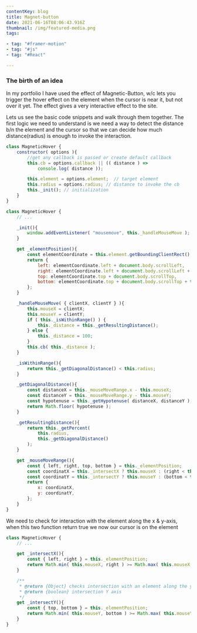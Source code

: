```yaml
---
contentKey: blog
title: Magnet-button
date: 2021-06-16T08:06:43.916Z
thumbnail: /img/featured-media.png
tags:

- tag: "#framer-motion"
- tag: "#js"
- tag: "#React"

---
```

<!--StartFragment-->

### **The birth of an idea**

In my portfolio I have used the effect of Magnetic-Button, w/c lets you trigger the hover effect on the element when the
cursor is near it, but not over it yet. The effect gives a very interactive effect to the site.

Lets us see the basic code snippets and walk through them together.
The first logic we need to understand is we need a way to detect the distance b/n the element and the cursor so that we
can decide how much distance(radius) is enough to invoke the interaction.

```javascript
class MagneticHover {
    constructor( options ){
        //get any callback is passed or create default callback
        this.cb = options.callback || (( distance ) =>
            console.log( distance ));

        this.element = options.element;  // target element
        this.radius = options.radius; // distance to invoke the cb
        this._init(); // initialization
    }
}
```

```javascript
class MagneticHover {
    // ...

    _init(){
        window.addEventListener( "mousemove", this._handleMouseMove );
    }

    get _elementPosition(){
        const elementCoordinate = this.element.getBoundingClientRect();
        return {
            left: elementCoordinate.left + document.body.scrollLeft,
            right: elementCoordinate.left + document.body.scrollLeft + this.element.offsetWidth,
            top: elementCoordinate.top + document.body.scrollTop,
            bottom: elementCoordinate.top + document.body.scrollTop + this.element.offsetHeight,
        };
    }

    _handleMouseMove( { clientX, clientY } ){
        this.mouseX = clientX;
        this.mouseY = clientY;
        if ( this._isWithinRange() ) {
            this._distance = this._getResultingDistance();
        } else {
            this._distance = 100;
        }
        this.cb( this._distance );
    }

    _isWithinRange(){
        return this._getDiagonalDistance() < this.radius;
    }

    _getDiagonalDistance(){
        const distanceX = this._mouseMoveRange.x - this.mouseX;
        const distanceY = this._mouseMoveRange.y - this.mouseY;
        const hypotenuse = this._getHypotenuse( distanceX, distanceY );
        return Math.floor( hypotenuse );
    }

    _getResultingDistance(){
        return this._getPercent(
            this.radius,
            this._getDiagonalDistance()
        );
    }

    get _mouseMoveRange(){
        const { left, right, top, bottom } = this._elementPosition;
        const coordinatX = this._intersectX ? this.mouseX : (right < this.mouseX ? right : left);
        const coordinatY = this._intersectY ? this.mouseY : (bottom < this.mouseY ? bottom : top);
        return {
            x: coordinatX,
            y: coordinatY,
        };
    }
}
```

We need to check for interaction with the element along the x & y-axis, when this two function return true we now our
cursor is on the element

```javascript
class MagneticHover {
    // ...

    get _intersectX(){
        const { left, right } = this._elementPosition;
        return Math.min( this.mouseX, right ) >= Math.max( this.mouseX, left );
    }

    /**
     * @return {Object} checks intersection with an element along the y axis
     * @return {boolean} intersection Y axis
     */
    get _intersectY(){
        const { top, bottom } = this._elementPosition;
        return Math.min( this.mouseY, bottom ) >= Math.max( this.mouseY, top );
    }
}
```

<!--EndFragment-->
